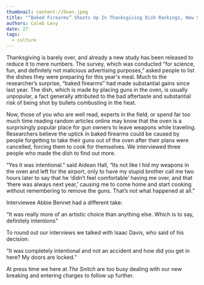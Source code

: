 ```yaml
---
thumbnail: content://Oven.jpeg
title: "“Baked Firearms” Shoots Up In Thanksgiving Dish Rankings, New Survey Finds"
authors: Caleb Levy
date: 27
tags:
  - culture
---
```


Thanksgiving is barely over, and already a new study has been released to reduce it to mere numbers. The survey, which was conducted “for science, fun, and definitely not malicious advertising purposes,” asked people to list the dishes they were preparing for this year's meal. Much to the researcher’s surprise, “baked firearms” had made substantial gains since last year. The dish, which is made by placing guns in the oven, is usually unpopular, a fact generally attributed to the bad aftertaste and substantial risk of being shot by bullets combusting in the heat.

Now, those of you who are well read, experts in the field, or spend far too much time reading random articles online may know that the oven is a surprisingly popular place for gun owners to leave weapons while traveling. Researchers believe the uptick in baked firearms could be caused by people forgetting to take their guns out of the oven after their plans were cancelled, forcing them to cook for themselves. We interviewed three people who made the dish to find out more.
 
“Yes it was intentional.” said Aidean Hall, “Its not like I hid my weapons in the oven and left for the airport, only to have my stupid brother call me two hours later to say that he ‘didn’t feel comfortable’ having me over, and that ‘there was always next year,’ causing me to come home and start cooking without remembering to remove the guns. That’s not what happened at all.”

Interviewee Abbie Bennet had a different take:

“It was really more of an artistic choice than anything else. Which is to say, definitely intentions”

To round out our interviews we talked with Isaac Davis, who said of his decision: 

“It was completely intentional and not an accident and how did you get in here? My doors are locked.”

At press time we here at *The Snitch* are too busy dealing with our new breaking and entering charges to follow up further.
